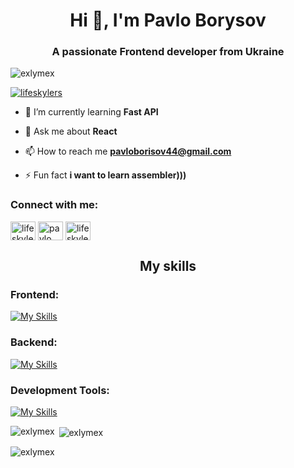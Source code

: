 <h1 align="center">Hi 👋, I'm Pavlo Borysov</h1>
<h3 align="center">A passionate Frontend developer from Ukraine</h3>

<p align="left"> <img src="https://komarev.com/ghpvc/?username=exlymex&label=Profile%20views&color=0e75b6&style=flat" alt="exlymex" /> </p>

<p align="left"> <a href="https://twitter.com/lifeskylers" target="blank"><img src="https://img.shields.io/twitter/follow/lifeskylers?logo=twitter&style=for-the-badge" alt="lifeskylers" /></a> </p>

- 🌱 I’m currently learning **Fast API**

- 💬 Ask me about **React**

- 📫 How to reach me **pavloborisov44@gmail.com**

- ⚡ Fun fact **i want to learn assembler)))**

<h3 align="left">Connect with me:</h3>
<p align="left">
<a href="https://twitter.com/lifeskylers" target="blank"><img align="center" src="https://raw.githubusercontent.com/rahuldkjain/github-profile-readme-generator/master/src/images/icons/Social/twitter.svg" alt="lifeskylers" height="30" width="40" /></a>
<a href="https://linkedin.com/in/pavlo borysov" target="blank"><img align="center" src="https://raw.githubusercontent.com/rahuldkjain/github-profile-readme-generator/master/src/images/icons/Social/linked-in-alt.svg" alt="pavlo borysov" height="30" width="40" /></a>
<a href="https://instagram.com/lifeskylers" target="blank"><img align="center" src="https://raw.githubusercontent.com/rahuldkjain/github-profile-readme-generator/master/src/images/icons/Social/instagram.svg" alt="lifeskylers" height="30" width="40" /></a>
</p>

<h2 align="center">My skills</h3>
<h3 align="left">Frontend:</h3>

[![My Skills](https://skillicons.dev/icons?i=html,css,js,ts,react,nextjs,redux,sass,tailwind,materialui,jest,vite)](https://skillicons.dev)

<h3 align="left">Backend:</h3>

[![My Skills](https://skillicons.dev/icons?i=py,fastapi,nodejs,express,mongodb,postgres,mysql)](https://dou.ua/users/alla-kaplia/topics/)

<h3 align="left">Development Tools: </h3>

[![My Skills](https://skillicons.dev/icons?i=git,github,gitlab,vscode,bash,postman)](https://skillicons.dev)



<p><img align="left" src="https://github-readme-stats.vercel.app/api/top-langs?username=exlymex&show_icons=true&locale=en&layout=compact" alt="exlymex" /></p>

<p>&nbsp;<img align="center" src="https://github-readme-stats.vercel.app/api?username=exlymex&show_icons=true&locale=en" alt="exlymex" /></p>

<p><img align="center" src="https://github-readme-streak-stats.herokuapp.com/?user=exlymex&" alt="exlymex" /></p>
